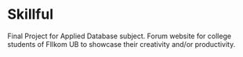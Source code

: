 # Skillful
Final Project for Applied Database subject. Forum website for college students of FIlkom UB to showcase their creativity and/or productivity.
